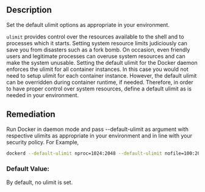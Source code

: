 ## Description

Set the default ulimit options as appropriate in your environment.

`ulimit` provides control over the resources available to the shell and to processes which
it starts. Setting system resource limits judiciously can save you from disasters such as
a fork bomb. On occasion, even friendly users and legitimate processes can overuse
system resources and can make the system unusable.
Setting the default ulimit for the Docker daemon enforces the ulimit for all container
instances. In this case you would not need to setup ulimit for each container instance.
However, the default ulimit can be overridden during container runtime, if needed.
Therefore, in order to have proper control over system resources, define a default ulimit
as is needed in your environment.

## Remediation

Run Docker in daemon mode and pass --default-ulimit as argument with respective
ulimits as appropriate in your environment and in line with your security policy.
For Example,

```bash
dockerd --default-ulimit nproc=1024:2048 --default-ulimit nofile=100:200
```

### Default Value:

By default, no ulimit is set.